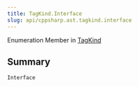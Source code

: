 ```yaml
---
title: TagKind.Interface
slug: api/cppsharp.ast.tagkind.interface
---
```

Enumeration Member in [TagKind](/api/cppsharp/ast/tagkind)

## Summary



```csharp
Interface
```

